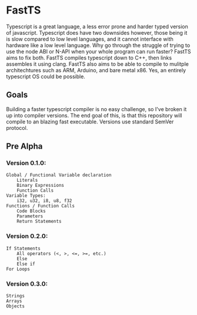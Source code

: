 # FastTS
Typescript is a great language, a less error prone and harder typed version of javascript. Typescript does have two downsides however, those being it is slow compared to low level languages, and it cannot interface 
with hardware like a low level language. Why go through the struggle of trying to use the node ABI or N-API when your whole program can run faster? FastTS aims to fix both. FastTS compiles typescript down to C++, 
then links assembles it using clang. FastTS also aims to be able to compile to mulitple architechtures such as ARM, Arduino, and bare metal x86. Yes, an entirely typescript OS could be possible.

## Goals
Building a faster typescript compiler is no easy challenge, so I've broken it up into compiler versions. The end goal of this, is that this repository will compile to an blazing fast executable. Versions use standard SemVer protocol.

## Pre Alpha
### Version 0.1.0:
    Global / Functional Variable declaration
        Literals
        Binary Expressions
        Function Calls
    Variable Types:
        i32, u32, i8, u8, f32
    Functions / Function Calls
        Code Blocks
        Parameters
        Return Statements

### Version 0.2.0:
    If Statements
        All operators (<, >, <=, >=, etc.)
        Else
        Else if
    For Loops

### Version 0.3.0:
    Strings
    Arrays
    Objects